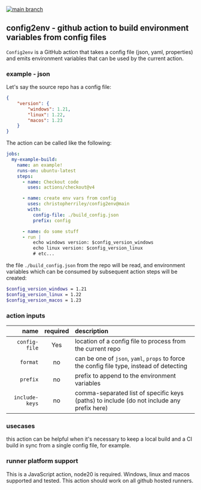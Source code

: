 [![main branch](https://github.com/christopherriley/config2env/actions/workflows/on_main_push.yml/badge.svg)](https://github.com/christopherriley/config2env/actions/workflows/on_main_push.yml)

## config2env - github action to build environment variables from config files

`Config2env` is a GitHub action that takes a config file (json, yaml, properties) and emits environment variables that can be used by the current action.

### example - json

Let's say the source repo has a config file:

```json
{
    "version": {
        "windows": 1.21,
        "linux": 1.22,
        "macos": 1.23
    }
}
```

The action can be called like the following:

```yaml
jobs:
  my-example-build:
    name: an example!
    runs-on: ubuntu-latest
    steps:
      - name: Checkout code
        uses: actions/checkout@v4

      - name: create env vars from config
        uses: christopherriley/config2env@main
        with:
          config-file: ./build_config.json
          prefix: config

      - name: do some stuff
      - run |
          echo windows version: $config_version_windows
          echo linux version: $config_version_linux
          # etc...
```

the file `./build_config.json` from the repo will be read, and environment variables which can be consumed by subsequent action steps will be created:

```bash
$config_version_windows = 1.21
$config_version_linux = 1.22
$config_version_macos = 1.23
```

### action inputs

| name | required | description |
| -------: | :------: | :------- |
| `config-file`  | Yes  | location of a config file to process from the current repo |
| `format`  | no  | can be one of `json`, `yaml`, `props` to force the config file type, instead of detecting |
| `prefix`  | no  | prefix to append to the environment variables |
| `include-keys`  | no  | comma-separated list of specific keys (paths) to include (do not include any prefix here) |


### usecases

this action can be helpful when it's necessary to keep a local build and a CI build in sync from a single config file, for example.

### runner platform support

This is a JavaScript action, node20 is required. Windows, linux and macos supported and tested. This action should work on all github hosted runners.
